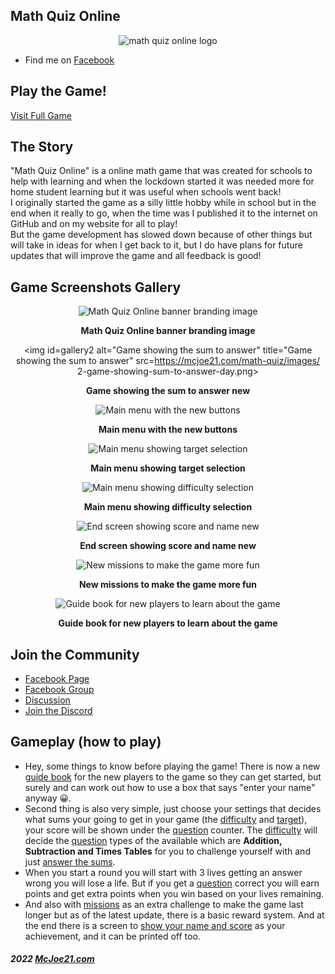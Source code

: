 ## Math Quiz Online       

<div align="center">
<img alt="math quiz online logo" src="https://static.mcjoe21.com/img/1/banner.png">
</div>

- Find me on [Facebook](https://facebook.com/mathquizonline)

Play the Game!
--------------

[Visit Full Game](https://mqo-game.com)

The Story
---------

"Math Quiz Online" is a online math game that was created for schools to help with learning and when the lockdown started it was needed more for home student learning but it was useful when schools went back!  
I originally started the game as a silly little hobby while in school but in the end when it really to go, when the time was I published it to the internet on GitHub and on my website for all to play!  
But the game development has slowed down because of other things but will take in ideas for when I get back to it, but I do have plans for future updates that will improve the game and all feedback is good!

Game Screenshots Gallery
------------------------

<div align="center">
<img id=gallery1 alt="Math Quiz Online banner branding image" title="Math Quiz Online banner branding image" src=https://mcjoe21.com/math-quiz/images/1-math-quiz-online-banner.jpg>

**Math Quiz Online banner branding image**

<img id=gallery2 alt="Game showing the sum to answer" title="Game showing the sum to answer" src=https://mcjoe21.com/math-quiz/images/
2-game-showing-sum-to-answer-day.png>

**Game showing the sum to answer new**

<img id=gallery3 alt="Main menu with the new buttons" title="Main menu with the new buttons" src=https://mcjoe21.com/math-quiz/images/3-main-menu-new-day.png>

**Main menu with the new buttons**

<img id=gallery4 alt="Main menu showing target selection" title="Main menu showing target selection" src=https://mcjoe21.com/math-quiz/images/3-main-menu-showing-target-selection.png>

**Main menu showing target selection**

<img id=gallery5 alt="Main menu showing difficulty selection" title="Main menu showing difficulty selection" src=https://mcjoe21.com/math-quiz/images/4-main-menu-showing-difficulty-selection.png>

**Main menu showing difficulty selection**

<img id=gallery6 alt="End screen showing score and name new" title="End screen showing score and name new" src=https://mcjoe21.com/math-quiz/images/5-end-screen-showing-score-and-name-new-night.png>

**End screen showing score and name new**

<img id=gallery7 alt="New missions to make the game more fun" title="New missions to make the game more fun" src=https://mcjoe21.com/math-quiz/images/7-missions-menu-new-night.png>

**New missions to make the game more fun**

<img id=gallery8 alt="Guide book for new players to learn about the game" title="Guide book for new players to learn about the game" src=https://mcjoe21.com/math-quiz/images/8-guide-book-menu-new-day.png>

**Guide book for new players to learn about the game**
</div>

Join the Community
------------------

- [Facebook Page](https://facebook.com/MathQuizOnline) 
- [Facebook Group](https://facebook.com/group/mqogame) 
- [Discussion](https://github.com/mqo-game/math-quiz-game/discussions) 
- [Join the Discord](https://mcjoe21.com/mq/discord)

Gameplay (how to play)
----------------------

- Hey, some things to know before playing the game! There is now a new [guide book](#gallery8) for the new players to the game so they can get started, but surely and can work out how to use a box that says "enter your name" anyway 😀.
- Second thing is also very simple, just choose your settings that decides what sums your going to get in your game (the [difficulty](#gallery5) and [target](#gallery4)), your score will be shown under the [question](#gallery2) counter. The [difficulty](#gallery5) will decide the [question](#gallery2) types of the available which are **Addition, Subtraction and Times Tables** for you to challenge yourself with and just [answer the sums](#gallery2).
- When you start a round you will start with 3 lives getting an answer wrong you will lose a life. But if you get a [question](#gallery2) correct you will earn points and get extra points when you win based on your lives remaining.
- And also with [missions](#gallery7) as an extra challenge to make the game last longer but as of the latest update, there is a basic reward system. And at the end there is a screen to [show your name and score](#gallery6) as your achievement, and it can be printed off too.

##### 2022 [McJoe21.com](https://mcjoe21.com)
